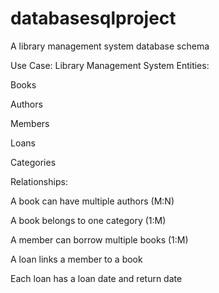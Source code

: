 # databasesqlproject
A library management system database schema

Use Case: Library Management System
Entities:

Books

Authors

Members

Loans

Categories

Relationships:

A book can have multiple authors (M:N)

A book belongs to one category (1:M)

A member can borrow multiple books (1:M)

A loan links a member to a book

Each loan has a loan date and return date
